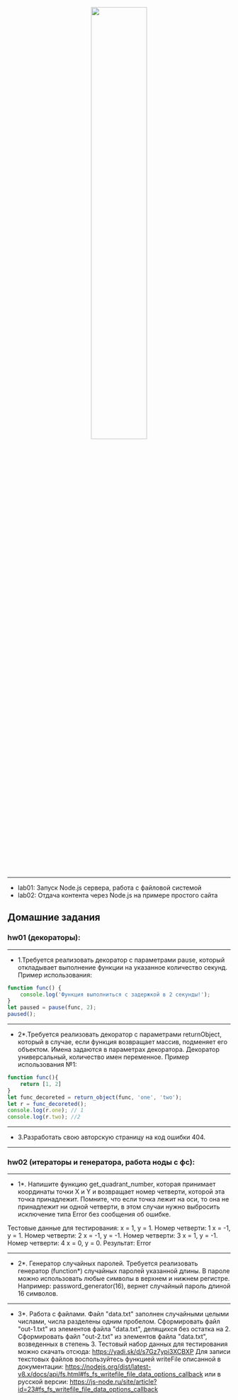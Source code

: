 <p align="center"><img width="50%" src="https://habrastorage.org/files/d73/188/3c6/d731883c64dd45baa761c17a53f42759.png"></p>

-----------------------------------------------------
* lab01: Запуск Node.js сервера, работа с файловой системой
* lab02: Отдача контента через Node.js на примере простого сайта


Домашние задания
-----------------------------------------------------
### hw01 (декораторы): 
-----------------------------------------------------
* 1.Требуется реализовать декоратор с параметрами pause, 
который откладывает выполнение функции на указанное 
количество секунд. 
Пример использования:
```js
function func() {
	console.log('Функция выполниться с задержкой в 2 секунды!');
}
let paused = pause(func, 2);
paused();
```
-----------------------------------------------------
* 2*.Требуется реализовать декоратор с параметрами returnObject, 
который в случае, если функция возвращает массив, подменяет 
его объектом. Имена задаются в параметрах декоратора. Декоратор 
универсальный, количество имен переменное.
Пример использования №1:
```js
function func(){
	return [1, 2]
}
let func_decoreted = return_object(func, 'one', 'two');
let r = func_decoreted();
console.log(r.one); // 1
console.log(r.two); //2
```
-----------------------------------------------------
* 3.Разработать свою авторскую страницу на код ошибки 404.
-----------------------------------------------------
### hw02 (итераторы и генератора, работа ноды с фс): 
-----------------------------------------------------
* 1*. Напишите функцию get_quadrant_number, которая принимает 
координаты точки X и Y и возвращает номер четверти, которой 
эта точка принадлежит. Помните, что если точка лежит на оси, то 
она не принадлежит ни одной четверти, в этом случаи нужно 
выбросить исключение типа Error без сообщения об ошибке.

Тестовые данные для тестирования:
x = 1, y = 1. Номер четверти: 1
x = -1, y = 1. Номер четверти: 2
x = -1, y = -1. Номер четверти: 3
x = 1, y = -1. Номер четверти: 4
x = 0, y = 0. Результат: Error
 
-----------------------------------------------------
* 2*. Генератор случайных паролей. Требуется реализовать генератор
(function*) случайных паролей указанной длины. В пароле можно 
использовать любые символы в верхнем и нижнем регистре. 
Например: password_generator(16), вернет случайный пароль 
длиной 16 символов.

-----------------------------------------------------
* 3*. Работа с файлами. Файл "data.txt" заполнен случайными целыми числами, 
числа разделены одним пробелом.
Сформировать файл "out-1.txt" из элементов файла "data.txt", делящихся 
без остатка на 2. Сформировать файл "out-2.txt" из элементов файла "data.txt", 
возведенных в степень 3. Тестовый набор данных для тестирования можно 
скачать отсюда: https://yadi.sk/d/s7Gz7ypi3XCBXP 
Для записи текстовых файлов воспользуйтесь функцией 
writeFile описанной в документации: 
https://nodejs.org/dist/latest-v8.x/docs/api/fs.html#fs_fs_writefile_file_data_options_callback
или в русской версии: 
https://js-node.ru/site/article?id=23#fs_fs_writefile_file_data_options_callback